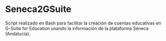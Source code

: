 # Seneca2GSuite
Script realizado en Bash para facilitar la creación de cuentas educativas en G-Suite for Education usando la información de la plataforma Séneca (Andalucía).

